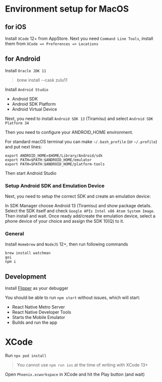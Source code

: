 # Environment setup for MacOS

## for iOS

Install `XCode` 12+ from AppStore.
Next you need `Command Line Tools`, install them from `XCode => Preferences => Locations`

## for Android

Install `Oracle JDK 11`

> brew install --cask zulu11

Install `Android Studio`

- Android SDK
- Android SDK Platform
- Android Virtual Device

Next, you need to install `Android SDK 13` (Tiramisu) and select `Android SDK Platform 34`

Then you need to configure your ANDROID_HOME environment.

For standard macOS terminal you can make `~/.bash_profile` (or `~/.profile`) and put next lines:

```
export ANDROID_HOME=$HOME/Library/Android/sdk
export PATH=$PATH:$ANDROID_HOME/emulator
export PATH=$PATH:$ANDROID_HOME/platform-tools
```

Then start Android Studio

### Setup Android SDK and Emulation Device

Next, you need to setup the correct SDK and create an emulation device:

In SDK Manager choose Android 13 (Tiramisu) and show package details. Select the SDK itself and check `Google APIs Intel x86 Atom System Image`. Then install and wait.
Once ready add/create the emulation device, select a phone device of your choice and assign the SDK 10(Q) to it.

### General

Install `Homebrew` and `NodeJS` 12+, then run following commands

```
brew install watchman
goi
npm i
```

## Development

Install [Flipper](https://fbflipper.com/) as your debugger

You should be able to run `npm start` without issues, which will start:

- React Native Metro Server
- React Native Developer Tools
- Starts the Mobile Emulator
- Builds and run the app

# XCode

Run `npx pod install`

> You cannot use `npm run ios` at the time of writing with XCode 13+

Open `Phoenix.xcworkspace` in XCode and hit the Play button (and wait)
